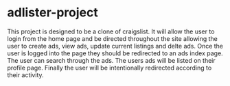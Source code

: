 # adlister-project
This project is designed to be a clone of craigslist. 
It will allow the user to login from the home page and be directed throughout the site allowing the user to create ads, view ads, update current listings and delte ads.
Once the user is logged into the page they should be redirected to an ads index page.
The user can search through the ads.
The users ads will be listed on their profile page.
Finally the user will be intentionally redirected according to their activity.
